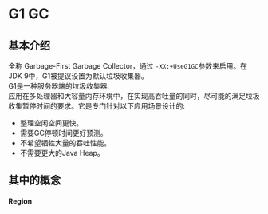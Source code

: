# G1 GC

## 基本介绍
全称 Garbage-First Garbage Collector，通过 `-XX:+UseG1GC`参数来启用。在JDK 9中，G1被提议设置为默认垃圾收集器。
<br>
G1是一种服务器端的垃圾收集器.
<br>
应用在多处理器和大容量内存环境中，在实现高吞吐量的同时，尽可能的满足垃圾收集暂停时间的要求。它是专门针对以下应用场景设计的:

- 整理空闲空间更快。
- 需要GC停顿时间更好预测。
- 不希望牺牲大量的吞吐性能。
- 不需要更大的Java Heap。

## 其中的概念

#### Region
